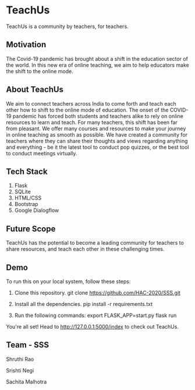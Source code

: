 # TeachUs
TeachUs is a community by teachers, for teachers.

## Motivation
The Covid-19 pandemic has brought about a shift in the education sector of the world. In this new era of online teaching, we aim to help educators make the shift to the online mode. 

## About TeachUs
We aim to connect teachers across India to come forth and teach each other how to shift to the online mode of education. The onset of the COVID-19 pandemic has forced both students and teachers alike to rely on online resources to learn and teach.
For many teachers, this shift has been far from pleasant.
We offer many courses and resources to make your journey in online teaching as smooth as possible. We have created a community for teachers where they can share their thoughts and views regarding anything and everything - be it the latest tool to conduct pop quizzes, or the best tool to conduct meetings virtually.

## Tech Stack
1. Flask
2. SQLite
3. HTML/CSS
4. Bootstrap
5. Google Dialogflow

## Future Scope
TeachUs has the potential to become a leading community for teachers to share resources, and teach each other in these challenging times.

## Demo
To run this on your local system, follow these steps:

1. Clone this repository.
      git clone https://github.com/HAC-2020/SSS.git

2. Install all the dependencies.
      pip install -r requirements.txt

3. Run the following commands:
      export FLASK_APP=start.py
      flask run

You're all set! Head to http://127.0.0.1:5000/index to check out TeachUs.

## Team - SSS
Shruthi Rao

Srishti Negi

Sachita Malhotra

